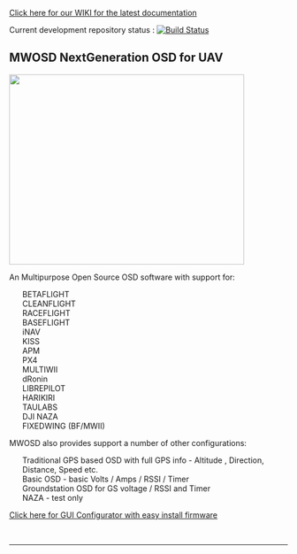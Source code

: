 

<a href='https://github.com/ShikOfTheRa/scarab-osd/wiki' target='_blank'>Click here for our WIKI for the latest documentation</a><br>

Current development repository status : [![Build Status](https://travis-ci.com/ShikOfTheRa/scarab-osd.svg?branch=master)](https://app.travis-ci.com/ShikOfTheRa/scarab-osd) 		

##
## MWOSD NextGeneration OSD for UAV

<a href='http://www.youtube.com/watch?feature=player_embedded&v=FCIyhbT1kK0' target='_blank'><img src='http://img.youtube.com/vi/FCIyhbT1kK0/0.jpg' width='425' height=344 /></a><br>

An Multipurpose Open Source OSD software with support for:
<ul class="task-list">
<li>BETAFLIGHT</li>
<li>CLEANFLIGHT</li>
<li>RACEFLIGHT</li>
<li>BASEFLIGHT</li>
<li>iNAV</li>
<li>KISS</li>
<li>APM</li>
<li>PX4</li>
<li>MULTIWII</li>
<li>dRonin</li>
<li>LIBREPILOT</li>
<li>HARIKIRI</li>
<li>TAULABS</li>
<li>DJI NAZA</li>
<li>FIXEDWING (BF/MWII)</li>
</ul>
MWOSD also provides support a number of other configurations: 
<ul class="task-list">
<li>Traditional GPS based OSD with full GPS info - Altitude , Direction, Distance, Speed etc.</li>
<li>Basic OSD - basic Volts / Amps / RSSI / Timer</li>
<li>Groundstation OSD for GS voltage / RSSI and Timer</li>
<li>NAZA - test only</li>
</ul>

<a href='https://github.com/ShikOfTheRa/scarab-osd-gui/tree/master/MW_OSD_GUI/R2.0%20GUI%20-%20licence%20free' target='_blank'>Click here for GUI Configurator with easy install firmware</a><br>

<br>
<hr />
